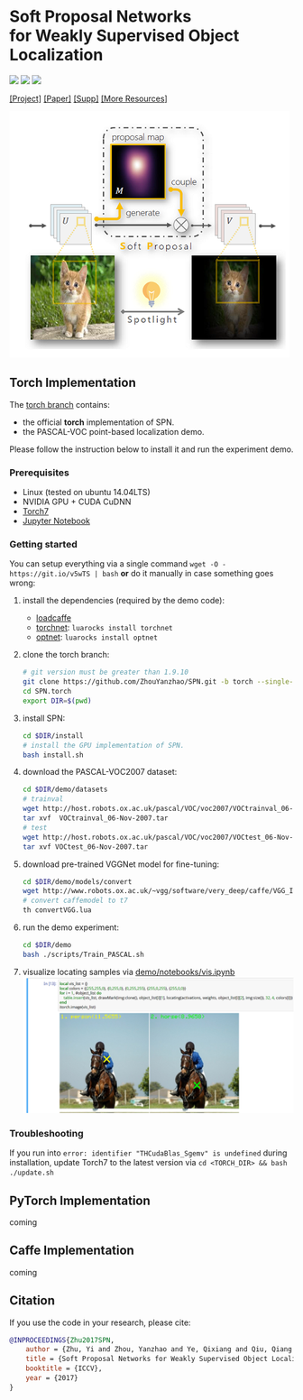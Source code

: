 <h1>Soft Proposal Networks<br>for Weakly Supervised Object Localization</h1>

[![](https://img.shields.io/badge/torch-V1.0-green.svg)](https://github.com/ZhouYanzhao/SPN/tree/torch) [![](https://img.shields.io/badge/pytorch-coming-blue.svg)](#) [![](https://img.shields.io/badge/caffe-coming-red.svg)](#)

[[Project]](http://yzhou.work/SPN) [[Paper]](https://arxiv.org/pdf/1709.01829) [[Supp]](http://yzhu.work/pdffiles/SPN_Supp.pdf) [[More Resources]](http://yzhu.work/spn)

![Illustration](illustration.png)

## Torch Implementation
The [torch branch](https://github.com/ZhouYanzhao/SPN/tree/torch) contains:

* the official **torch** implementation of SPN.
* the PASCAL-VOC point-based localization demo.

Please follow the instruction below to install it and run the experiment demo.

### Prerequisites
* Linux (tested on ubuntu 14.04LTS)
* NVIDIA GPU + CUDA CuDNN
* [Torch7](http://torch.ch/docs/getting-started.html)
* [Jupyter Notebook](http://jupyter.org/install.html)

### Getting started
You can setup everything via a single command `wget -O - https://git.io/v5wTS | bash` **or** do it manually in case something goes wrong:

1. install the dependencies (required by the demo code):
    * [loadcaffe](https://github.com/szagoruyko/loadcaffe)    
    * [torchnet](https://github.com/torchnet/torchnet): `luarocks install torchnet`
    * [optnet](https://github.com/fmassa/optimize-net): `luarocks install optnet`

2. clone the torch branch: 

    ```bash
    # git version must be greater than 1.9.10
    git clone https://github.com/ZhouYanzhao/SPN.git -b torch --single-branch SPN.torch
    cd SPN.torch
    export DIR=$(pwd)
    ```

3. install SPN: 

    ```bash
    cd $DIR/install
    # install the GPU implementation of SPN.
    bash install.sh
    ```

4. download the PASCAL-VOC2007 dataset:

    ```bash
    cd $DIR/demo/datasets
    # trainval
    wget http://host.robots.ox.ac.uk/pascal/VOC/voc2007/VOCtrainval_06-Nov-2007.tar
    tar xvf  VOCtrainval_06-Nov-2007.tar
    # test
    wget http://host.robots.ox.ac.uk/pascal/VOC/voc2007/VOCtest_06-Nov-2007.tar
    tar xvf VOCtest_06-Nov-2007.tar
    ```

5. download pre-trained VGGNet model for fine-tuning:

    ```bash
    cd $DIR/demo/models/convert
    wget http://www.robots.ox.ac.uk/~vgg/software/very_deep/caffe/VGG_ILSVRC_16_layers.caffemodel
    # convert caffemodel to t7
    th convertVGG.lua
    ```

6. run the demo experiment:

    ```bash
    cd $DIR/demo
    bash ./scripts/Train_PASCAL.sh
    ```

7. visualize locating samples via [demo/notebooks/vis.ipynb](https://github.com/ZhouYanzhao/SPN/blob/torch/demo/notebooks/vis.ipynb)
![Pointing localization](pointing.png)

### Troubleshooting
If you run into `error: identifier "THCudaBlas_Sgemv" is undefined` during installation, update Torch7 to the latest version via `cd <TORCH_DIR> && bash ./update.sh`

## PyTorch Implementation
coming

## Caffe Implementation
coming

## Citation 
If you use the code in your research, please cite:
```bibtex
@INPROCEEDINGS{Zhu2017SPN,
    author = {Zhu, Yi and Zhou, Yanzhao and Ye, Qixiang and Qiu, Qiang and Jiao, Jianbin},
    title = {Soft Proposal Networks for Weakly Supervised Object Localization},
    booktitle = {ICCV},
    year = {2017}
}
```
